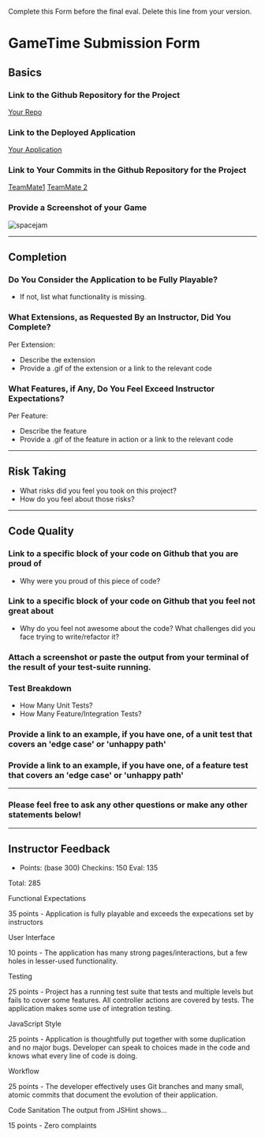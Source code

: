Complete this Form before the final eval. Delete this line from your version.

# GameTime Submission Form

## Basics

### Link to the Github Repository for the Project
[Your Repo](http://imgur.com/a/Fur9a)

### Link to the Deployed Application
[Your Application](https://www.youtube.com/watch?v=N1eNW7GG_Q8)

### Link to Your Commits in the Github Repository for the Project
[TeamMate1](http://ericsteinborn.com/github-for-cats/img/typing.gif)
[TeamMate 2](http://ericsteinborn.com/github-for-cats/img/typing.gif)

### Provide a Screenshot of your Game
![spacejam](http://i.kinja-img.com/gawker-media/image/upload/s--I3c4ca1C--/18edh1v3ai4kcpng.png)

---

## Completion

### Do You Consider the Application to be Fully Playable?
 - If not, list what functionality is missing.

### What Extensions, as Requested By an Instructor, Did You Complete?
Per Extension:
- Describe the extension
- Provide a .gif of the extension or a link to the relevant code

### What Features, if Any, Do You Feel Exceed Instructor Expectations?
Per Feature:
 - Describe the feature
 - Provide a .gif of the feature in action or a link to the relevant code

----

## Risk Taking
- What risks did you feel you took on this project?
- How do you feel about those risks?

----

## Code Quality

### Link to a specific block of your code on Github that you are proud of
- Why were you proud of this piece of code?

### Link to a specific block of your code on Github that you feel not great about
- Why do you feel not awesome about the code? What challenges did you face trying to write/refactor it?

### Attach a screenshot or paste the output from your terminal of the result of your test-suite running.

### Test Breakdown
- How Many Unit Tests?
- How Many Feature/Integration Tests?

### Provide a link to an example, if you have one, of a unit test that covers an 'edge case' or 'unhappy path'

### Provide a link to an example, if you have one, of a feature test that covers an 'edge case' or 'unhappy path'

-----

### Please feel free to ask any other questions or make any other statements below!

-----

## Instructor Feedback

- Points: (base 300)
Checkins: 150
Eval: 135

Total: 285

Functional Expectations

35 points - Application is fully playable and exceeds the expecations set by instructors

User Interface

10 points - The application has many strong pages/interactions, but a few holes in lesser-used functionality.

Testing

25 points - Project has a running test suite that tests and multiple levels but fails to cover some features. All controller actions are covered by tests. The application makes some use of integration testing.

JavaScript Style

25 points - Application is thoughtfully put together with some duplication and no major bugs. Developer can speak to choices made in the code and knows what every line of code is doing.

Workflow

25 points - The developer effectively uses Git branches and many small, atomic commits that document the evolution of their application.

Code Sanitation
The output from JSHint shows…

15 points - Zero complaints
